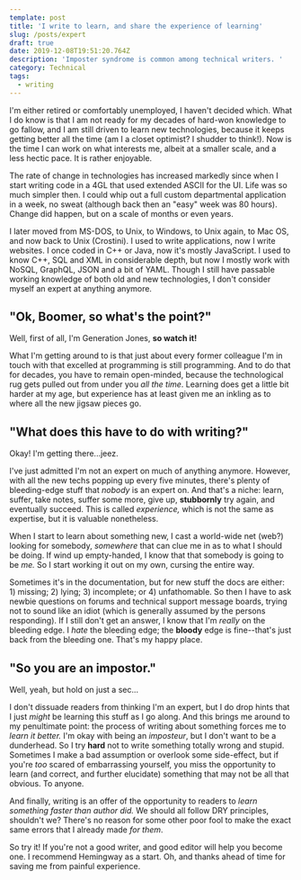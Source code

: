 ```yaml
---
template: post
title: 'I write to learn, and share the experience of learning'
slug: /posts/expert
draft: true
date: 2019-12-08T19:51:20.764Z
description: 'Imposter syndrome is common among technical writers. '
category: Technical
tags:
  - writing
---
```

I'm either retired or comfortably unemployed, I haven't decided which. What I do know is that I am not ready for my decades of hard-won knowledge to go fallow, and I am still driven to learn new technologies, because it keeps getting better all the time (am I a closet optimist? I shudder to think!).  Now is the time I can work on what interests me, albeit at a smaller scale, and a less hectic pace. It is rather enjoyable.

The rate of change in technologies has increased markedly since when I start writing code in a 4GL that used extended ASCII for the UI.  Life was so much simpler then. I could whip out a full custom departmental application in a week, no sweat (although back then an "easy" week was 80 hours). Change did happen, but on a scale of months or even years.

I later moved from MS-DOS, to Unix, to Windows, to Unix again, to Mac OS, and now back to Unix (Crostini).  I used to write applications, now I write websites.  I once coded in C++ or Java, now it's mostly JavaScript.  I used to know C++, SQL and XML in considerable depth, but now I mostly work with NoSQL, GraphQL, JSON and a bit of YAML.  Though I still have passable working knowledge of both old and new technologies,  I don't consider myself an expert at anything anymore.

## "Ok, Boomer, so what's the point?" 

Well, first of all, I'm Generation Jones, **so watch it!** 

What I'm getting around to is that just about every former colleague I'm in touch with that excelled at programming is still programming. And to do that for decades, you have to remain open-minded, because the technological rug gets pulled out from under you _all the time_.  Learning does get a little bit harder at my age, but experience has at least given me an inkling as to where all the new jigsaw pieces go.

## "What does this have to do with writing?"

Okay! I'm getting there...jeez.

I've just admitted I'm not an expert on much of anything anymore. However, with all the new techs popping up every five minutes, there's plenty of bleeding-edge stuff that _nobody_ is an expert on.  And that's a niche:  learn, suffer, take notes, suffer some more, give up, **stubbornly** try again, and eventually succeed.  This is called _experience,_ which is not the same as expertise, but it is valuable nonetheless. 

When I start to learn about something new, I cast a world-wide net (web?) looking for somebody, _somewhere_ that can clue me in as to what I should be doing.  If wind up empty-handed, I know that that somebody is going to be _me._ So I start working it out on my own, cursing the entire way.

Sometimes it's in the documentation, but for new stuff the docs are either: 1) missing; 2) lying; 3) incomplete; or 4) unfathomable.  So then I have to ask newbie questions on forums and technical support message boards, trying not to sound like an idiot (which is generally assumed by the persons responding). If I still don't get an answer, I know that I'm _really_ on the bleeding edge.  I _hate_ the bleeding edge; the **bloody** edge is fine--that's just back from the bleeding one. That's my happy place.

## "So you are an impostor."

Well, yeah, but hold on just a sec...

I don't dissuade readers from thinking I'm an expert, but I do drop hints that I just _might_ be learning this stuff as I go along. And this brings me around to my penultimate point: the process of writing about something forces me to _learn it better._ I'm okay with being an _imposteur_, but I don't want to be a dunderhead. So I try **hard** not to write something totally wrong and stupid. Sometimes I make a bad assumption or overlook some side-effect, but if you're _too_ scared of embarrassing yourself, you miss the opportunity to learn (and correct, and further elucidate) something that may not be all that obvious. To anyone.

And finally, writing is an offer of the opportunity to readers to _learn something faster than author did._ We should all follow DRY principles, shouldn't we?  There's no reason for some other poor fool to make the exact same errors that I already made _for them_.

So try it!  If you're not a good writer, and good editor will help you become one.  I recommend Hemingway as a start. Oh, and thanks ahead of time for saving me from painful experience.
